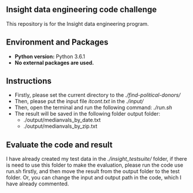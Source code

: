 ## Insight data engineering code challenge
This repository is for the Insight data engineering program. 

## Environment and Packages
* **Python version:** Python 3.6.1
* **No external packages are used.**

## Instructions
* Firstly, please set the current directory to the *./find-political-donors/*
* Then, please put the input file *itcont.txt* in the *./input/*
* Then, open the terminal and run the following command: *./run.sh* 
* The result will be saved in the following folder output folder:
	* ./output/medianvals_by_date.txt
	* ./output/medianvals_by_zip.txt

## Evaluate the code and result
I have already created my test data in the *./insight_testsuite/* folder, if there is need to use this folder to make the evaluation, please run the code use run.sh firstly, and then move the result from the output folder to the test folder. Or, you can change the input and output path in the code, which I have already commented. 

